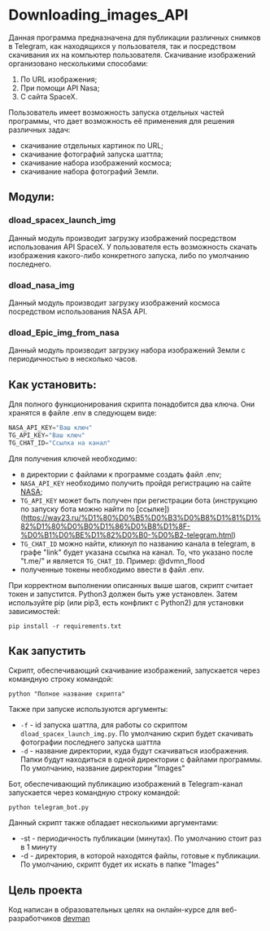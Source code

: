 # Downloading_images_API
Данная программа предназначена для публикации различных снимков в Telegram, как находящихся у пользователя, так и посредством скачивания их на компьютер пользователя. Скачивание изображений организовано несколькими способами:
1. По URL изображения;
2. При помощи API Nasa;
3. С сайта SpaceX.

Пользователь имеет возможность запуска отдельных частей программы, что дает возможность её применения для решения различных задач: 
* скачивание отдельных картинок по URL;
* скачивание фотографий запуска шаттла;
* скачивание набора изображений космоса;
* скачивание набора фотографий Земли.

## Модули:
### dload_spacex_launch_img

Данный модуль производит загрузку изображений посредством использования API SpaceX. У пользователя есть возможность скачать изображения какого-либо конкретного запуска, либо по умолчанию последнего.

### dload_nasa_img

Данный модуль производит загрузку изображений космоса посредством использования NASA API.

### dload_Epic_img_from_nasa

Данный модуль производит загрузку набора изображений Земли с периодичностью в несколько часов. 

## Как установить:

Для полного функционирования скрипта понадобится два ключа. Они хранятся в файле .env в следующем виде:

```python
NASA_API_KEY="Ваш ключ"
TG_API_KEY="Ваш ключ"
TG_CHAT_ID="Cсылка на канал"
```
Для получения ключей необходимо:
* в директории с файлами к программе создать файл .env;
* `NASA_API_KEY` необходимо получить пройдя регистрацию на сайте [NASA](https://api.nasa.gov/?Generate%20API%20Key);
* `TG_API_KEY` может быть получен при регистрации бота (инструкцию по запуску бота можно найти по [ссылке])(https://way23.ru/%D1%80%D0%B5%D0%B3%D0%B8%D1%81%D1%82%D1%80%D0%B0%D1%86%D0%B8%D1%8F-%D0%B1%D0%BE%D1%82%D0%B0-%D0%B2-telegram.html)
* `TG_CHAT_ID` можно найти, кликнул по названию канала в telegram, в графе "link" будет указана ссылка на канал. То, что указано после "t.me/" и является `TG_CHAT_ID`. Пример: @dvmn_flood
* полученные токены необходимо ввести в файл .env.

При корректном выполнении описанных выше шагов, скрипт считает токен и запустится. Python3 должен быть уже установлен. Затем используйте pip (или pip3, есть конфликт с Python2) для установки зависимостей:

```
pip install -r requirements.txt
```

## Как запустить

Скрипт, обеспечивающий скачивание изображений, запускается через командную строку командой:
```
python "Полное название скрипта"
```

Также при запуске используются аргументы:
* `-f` - id запуска шаттла, для работы со скриптом `dload_spacex_launch_img.py`. По умолчанию скрип будет скачивать фотографии последнего запуска шаттла
* `-d` - название директории, куда будут скачиваться изображения. Папки будут находиться в одной директории с файлами программы. По умолчанию, название директории "Images"

Бот, обеспечивающий публикацию изображений в Telegram-канал запускается через командную строку командой:
```
python telegram_bot.py
```
Данный скрипт также обладает несколькими аргументами:
* -st - периодичность публикации (минутах). По умолчанию стоит раз в 1 минуту
* -d - директория, в которой находятся файлы, готовые к публикации. По умолчанию, скрипт будет их искать в папке "Images"

## Цель проекта

Код написан в образовательных целях на онлайн-курсе для веб-разработчиков [devman](https://devman.org/)



